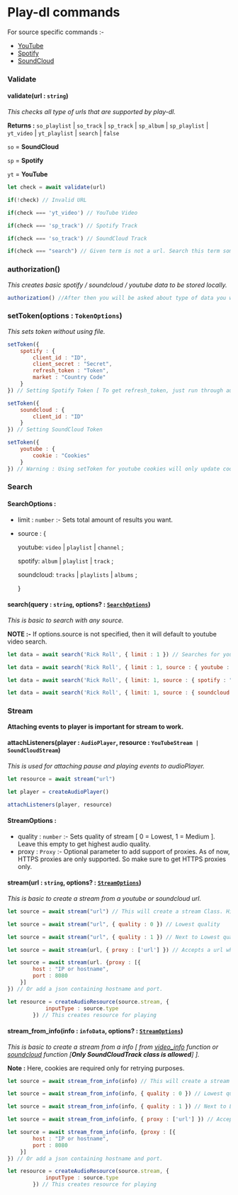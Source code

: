 # Play-dl commands

For source specific commands :-

-   [YouTube](https://github.com/play-dl/play-dl/tree/main/docs/YouTube#youtube)
-   [Spotify](https://github.com/play-dl/play-dl/tree/main/docs/Spotify#spotify)
-   [SoundCloud](https://github.com/play-dl/play-dl/tree/main/docs/SoundCloud)

### Validate

#### validate(url : `string`)

_This checks all type of urls that are supported by play-dl._

**Returns :** `so_playlist` | `so_track` | `sp_track` | `sp_album` | `sp_playlist` | `yt_video` | `yt_playlist` | `search` | `false`

`so` = **SoundCloud**

`sp` = **Spotify**

`yt` = **YouTube**

```js
let check = await validate(url)

if(!check) // Invalid URL

if(check === 'yt_video') // YouTube Video

if(check === 'sp_track') // Spotify Track

if(check === 'so_track') // SoundCloud Track

if(check === "search") // Given term is not a url. Search this term somewhere.
```

### authorization()

_This creates basic spotify / soundcloud / youtube data to be stored locally._

```js
authorization() //After then you will be asked about type of data you want to create and then follow the steps properly.
```

### setToken(options : `TokenOptions`)

_This sets token without using file._

```js
setToken({
    spotify : {
        client_id : "ID",
        client_secret : "Secret",
        refresh_token : "Token",
        market : "Country Code"
    }
}) // Setting Spotify Token [ To get refresh_token, just run through authorization, and set file save to No ]

setToken({
    soundcloud : {
        client_id : "ID"
    }
}) // Setting SoundCloud Token

setToken({
    youtube : {
        cookie : "Cookies"
    }
}) // Warning : Using setToken for youtube cookies will only update cookies present in memory only.
```

### Search

#### SearchOptions :

-   limit : `number` :- Sets total amount of results you want.
-   source : {

    youtube: `video` | `playlist` | `channel` ;

    spotify: `album` | `playlist` | `track` ;

    soundcloud: `tracks` | `playlists` | `albums` ;

    }

#### search(query : `string`, options? : [`SearchOptions`](https://github.com/play-dl/play-dl/tree/main/docs#searchoptions-))

_This is basic to search with any source._

**NOTE :-** If options.source is not specified, then it will default to youtube video search.

```js
let data = await search('Rick Roll', { limit : 1 }) // Searches for youtube video

let data = await search('Rick Roll', { limit : 1, source : { youtube : "video" } }) // Searches for youtube video

let data = await search('Rick Roll', { limit: 1, source : { spotify : "track" } }) // Searches for spotify track.

let data = await search('Rick Roll', { limit: 1, source : { soundcloud : "tracks" } }) // Searches for soundcloud track.
```

### Stream

**Attaching events to player is important for stream to work.**

#### attachListeners(player : `AudioPlayer`, resource : `YouTubeStream | SoundCloudStream`) 

_This is used for attaching pause and playing events to audioPlayer._

```js
let resource = await stream("url")

let player = createAudioPlayer()

attachListeners(player, resource)
```

#### StreamOptions :

-   quality : `number` :- Sets quality of stream [ 0 = Lowest, 1 = Medium ]. Leave this empty to get highest audio quality.
-   proxy : `Proxy` :- Optional parameter to add support of proxies. As of now, HTTPS proxies are only supported. So make sure to get HTTPS proxies only.

#### stream(url : `string`, options? : [`StreamOptions`](https://github.com/play-dl/play-dl/tree/main/docs#streamoptions-))

_This is basic to create a stream from a youtube or soundcloud url._

```js
let source = await stream("url") // This will create a stream Class. Highest Quality

let source = await stream("url", { quality : 0 }) // Lowest quality

let source = await stream("url", { quality : 1 }) // Next to Lowest quality.

let source = await stream(url, { proxy : ['url'] }) // Accepts a url which has port in it.

let source = await stream(url. {proxy : [{
        host : "IP or hostname",
        port : 8080
    }]
}) // Or add a json containing hostname and port.

let resource = createAudioResource(source.stream, {
            inputType : source.type
        }) // This creates resource for playing
```

#### stream_from_info(info : `infoData`, options? : [`StreamOptions`](https://github.com/play-dl/play-dl/tree/main/docs#streamoptions-))

_This is basic to create a stream from a info [ from [video_info](https://github.com/play-dl/play-dl#video_infourl--string) function or [soundcloud](https://github.com/play-dl/play-dl/tree/main/docs/SoundCloud#soundcloudurl--string) function [**Only SoundCloudTrack class is allowed**] ]._

**Note :** Here, cookies are required only for retrying purposes.

```js
let source = await stream_from_info(info) // This will create a stream Class from video_info or SoundCoudTrack Class. Highest Quality

let source = await stream_from_info(info, { quality : 0 }) // Lowest quality

let source = await stream_from_info(info, { quality : 1 }) // Next to Lowest quality.

let source = await stream_from_info(info, { proxy : ['url'] }) // Accepts a url which has port in it.

let source = await stream_from_info(info, {proxy : [{
        host : "IP or hostname",
        port : 8080
    }]
}) // Or add a json containing hostname and port.

let resource = createAudioResource(source.stream, {
            inputType : source.type
        }) // This creates resource for playing
```
